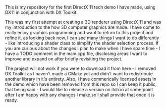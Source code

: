This is my repository for the first DirectX 11 tech demo I have made, using DX11 in conjunction with DX Toolkit.

This was my first attempt at creating a 3D renderer using DirectX 11 and was my introduction to the how 3D computer graphics
are made. I have come to really enjoy graphics programming and want to return to this project and refine it, as looking
back now, I can see many things I want to do differently - like introducing a shader class to simplify the shader selection process.
If you are curious about the changes I plan to make when I have spare time - I have a TODO comment in the main.cpp file, disclosing
areas I want to improve and expand on after briefly revisiting the project.

The project will not work if you were to download it from here - I removed DX Toolkit as I haven't made a CMake yet and didn't want
to redistribute another library in it's entirety. Also, I have commerically licensed assets in the demo which have been removed from
this repo so I can keep it public, that being said - I would like to release a version on itch.io at some point after I am happy with 
any changes I make so I shall provide that once it is ready.
